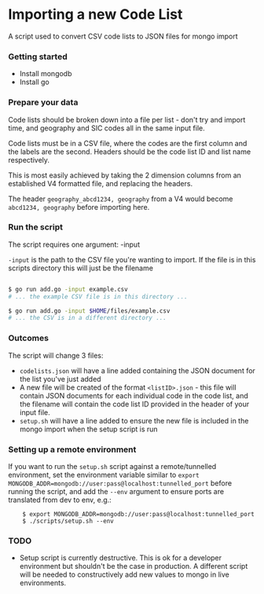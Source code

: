 Importing a new Code List
================

A script used to convert CSV code lists to JSON files for mongo import

### Getting started

* Install mongodb
* Install go


### Prepare your data

Code lists should be broken down into a file per list - don't try and import time, and geography and SIC
codes all in the same input file.

Code lists must be in a CSV file, where the codes are the first column and the labels are the second.
Headers should be the code list ID and list name respectively.

This is most easily achieved by taking the 2 dimension columns from an established V4 formatted file, and replacing the headers.

The header `geography_abcd1234, geography` from a V4 would become `abcd1234, geography` before importing here.


### Run the script
The script requires one argument: -input

`-input` is the path to the CSV file you're wanting to import. If the file is in this scripts directory
this will just be the filename

```sh

$ go run add.go -input example.csv
# ... the example CSV file is in this directory ...

$ go run add.go -input $HOME/files/example.csv
# ... the CSV is in a different directory ...
```

### Outcomes

The script will change 3 files:

* `codelists.json` will have a line added containing the JSON document for the list you've just added
* A new file will be created of the format `<listID>.json` - this file will contain JSON documents for
each individual code in the code list, and the filename will contain the code list ID provided in the
header of your input file.
* `setup.sh` will have a line added to ensure the new file is included in the mongo import when the
setup script is run

### Setting up a remote environment

If you want to run the `setup.sh` script against a remote/tunnelled environment, set the environment
variable similar to `export MONGODB_ADDR=mongodb://user:pass@localhost:tunnelled_port` before
running the script, and add the `--env` argument to ensure ports are translated from dev to env, e.g.:

```
    $ export MONGODB_ADDR=mongodb://user:pass@localhost:tunnelled_port
    $ ./scripts/setup.sh --env
```

### TODO
* Setup script is currently destructive. This is ok for a developer environment but shouldn't be
the case in production. A different script will be needed to constructively add new values to
mongo in live environments.
